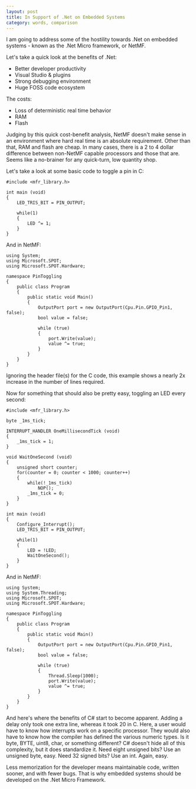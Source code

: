 ```yaml
---
layout: post
title: In Support of .Net on Embedded Systems    
category: words, comparison
---
```

I am going to address some of the hostility towards .Net on embedded systems - known as the .Net Micro framework, or NetMF.

Let's take a quick look at the benefits of .Net:

- Better developer productivity
- Visual Studio & plugins
- Strong debugging environment
- Huge FOSS code ecosystem

The costs:

- Loss of deterministic real time behavior
- RAM
- Flash

Judging by this quick cost-benefit analysis, NetMF doesn't make sense in an environment where hard real time is an absolute requirement. Other than that, RAM and flash are cheap. In many cases, there is a 2 to 4 dollar difference between non-NetMF capable processors and those that are. Seems like a no-brainer for any quick-turn, low quantity shop.

Let's take a look at some basic code to toggle a pin in C:

    #include <mfr_library.h>
     
    int main (void)
    {
        LED_TRIS_BIT = PIN_OUTPUT;
     
        while(1)
        {
            LED ^= 1;
        }
    }

And in NetMF:
	
	using System;
	using Microsoft.SPOT;
	using Microsoft.SPOT.Hardware;
	 
	namespace PinToggling
	{
	    public class Program
	    {
	        public static void Main()
	        {
	            OutputPort port = new OutputPort(Cpu.Pin.GPIO_Pin1, false);
	            bool value = false;
	 
	            while (true)
	            {
	                port.Write(value);
	                value ^= true;
	            }
	        }
	    }
	}

Ignoring the header file(s) for the C code, this example shows a nearly 2x increase in the number of lines required.

Now for something that should also be pretty easy, toggling an LED every second:
	
	#include <mfr_library.h>
	 
	byte _1ms_tick;
	 
	INTERRUPT_HANDLER OneMillisecondTick (void)
	{
	    _1ms_tick = 1;
	}
	 
	void WaitOneSecond (void)
	{
	    unsigned short counter;
	    for(counter = 0; counter < 1000; counter++)
	    {
	        while(!_1ms_tick)
	            NOP();
	        _1ms_tick = 0;
	    }
	}
	 
	int main (void)
	{
	    Configure_Interrupt();
	    LED_TRIS_BIT = PIN_OUTPUT;
	 
	    while(1)
	    {
	        LED = !LED;
	        WaitOneSecond();
	    }
	}

And in NetMF:
	
	using System;
	using System.Threading;
	using Microsoft.SPOT;
	using Microsoft.SPOT.Hardware;
	 
	namespace PinToggling
	{
	    public class Program
	    {
	        public static void Main()
	        {
	            OutputPort port = new OutputPort(Cpu.Pin.GPIO_Pin1, false);
	            bool value = false;
	 
	            while (true)
	            {
	                Thread.Sleep(1000);
	                port.Write(value);
	                value ^= true;
	            }
	        }
	    }
	}

And here's where the benefits of C# start to become apparent. Adding a delay only took one extra line, whereas it took 20 in C. Here, a user would have to know how interrupts work on a specific processor. They would also have to know how the compiler has defined the various numeric types. Is it byte, BYTE, uint8, char, or something different? C# doesn't hide all of this complexity, but it does standardize it. Need eight unsigned bits? Use an unsigned byte, easy. Need 32 signed bits? Use an int. Again, easy.

Less memorization for the developer means maintainable code, written sooner, and with fewer bugs. That is why embedded systems should be developed on the .Net Micro Framework. 